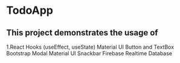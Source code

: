 # TodoApp

This project demonstrates the usage of
---

1.React Hooks (useEffect, useState)
Material UI Button and TextBox
Bootstrap Modal
Material UI Snackbar
Firebase Realtime Database
